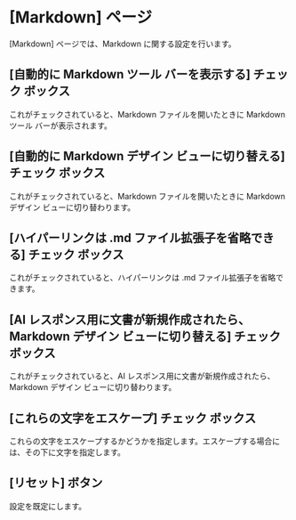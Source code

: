 # \[Markdown\] ページ

\[Markdown\] ページでは、Markdown に関する設定を行います。

## \[自動的に Markdown ツール バーを表示する\] チェック ボックス

これがチェックされていると、Markdown ファイルを開いたときに Markdown ツール バーが表示されます。

## \[自動的に Markdown デザイン ビューに切り替える\] チェック ボックス

これがチェックされていると、Markdown ファイルを開いたときに Markdown デザイン ビューに切り替わります。

## \[ハイパーリンクは .md ファイル拡張子を省略できる\] チェック ボックス

これがチェックされていると、ハイパーリンクは .md ファイル拡張子を省略できます。

## \[AI レスポンス用に文書が新規作成されたら、Markdown デザイン ビューに切り替える\] チェック ボックス

これがチェックされていると、AI レスポンス用に文書が新規作成されたら、Markdown デザイン ビューに切り替わります。

## \[これらの文字をエスケープ\] チェック ボックス

これらの文字をエスケープするかどうかを指定します。エスケープする場合には、その下に文字を指定します。

## \[リセット\] ボタン

設定を既定にします。

